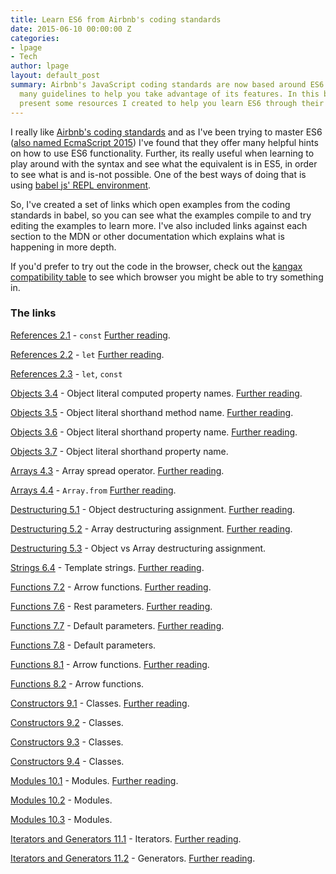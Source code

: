 ```yaml
---
title: Learn ES6 from Airbnb's coding standards
date: 2015-06-10 00:00:00 Z
categories:
- lpage
- Tech
author: lpage
layout: default_post
summary: Airbnb's JavaScript coding standards are now based around ES6 and contain
  many guidelines to help you take advantage of its features. In this blog post I'll
  present some resources I created to help you learn ES6 through their guidelines.
---
```


I really like [Airbnb's coding standards][the standards] and as I've been trying to master ES6 ([also named EcmaScript 2015][es2015]) I've found that they offer many helpful hints on how to use ES6 functionality. Further, its really useful when learning to play around with the syntax and see what the equivalent is in ES5, in order to see what is and is-not possible. One of the best ways of doing that is using [babel js' REPL environment][babel repl].

So, I've created a set of links which open examples from the coding standards in babel, so you can see what the examples compile to and try editing the examples to learn more. I've also included links against each section to the MDN or other documentation which explains what is happening in more depth.

If you'd prefer to try out the code in the browser, check out the [kangax compatibility table][kangax] to see which browser you might be able to try something in.

### The links

[References 2.1][2.1] - `const` [Further reading][const].

[References 2.2][2.2] - `let` [Further reading][let].

[References 2.3][2.3] - `let`, `const`

[Objects 3.4][3.4] - Object literal computed property names. [Further reading][Object literal ES6].

[Objects 3.5][3.5] - Object literal shorthand method name. [Further reading][Object literal ES6].

[Objects 3.6][3.6] - Object literal shorthand property name. [Further reading][Object literal ES6].

[Objects 3.7][3.7] - Object literal shorthand property name.

[Arrays 4.3][4.3] - Array spread operator. [Further reading][Spread operator].

[Arrays 4.4][4.4] - `Array.from` [Further reading][Array.from].

[Destructuring 5.1][5.1] - Object destructuring assignment. [Further reading][destructuring].

[Destructuring 5.2][5.2] - Array destructuring assignment. [Further reading][destructuring].

[Destructuring 5.3][5.3] - Object vs Array destructuring assignment.

[Strings 6.4][6.4] - Template strings. [Further reading][template strings].

[Functions 7.2][7.2] - Arrow functions. [Further reading][arrow functions].

[Functions 7.6][7.6] - Rest parameters. [Further reading][rest parameters].

[Functions 7.7][7.7] - Default parameters. [Further reading][default parameters].

[Functions 7.8][7.8] - Default parameters.

[Functions 8.1][8.1] - Arrow functions. [Further reading][arrow functions].

[Functions 8.2][8.2] - Arrow functions.

[Constructors 9.1][9.1] - Classes. [Further reading][classes].

[Constructors 9.2][9.2] - Classes.

[Constructors 9.3][9.3] - Classes.

[Constructors 9.4][9.4] - Classes.

[Modules 10.1][10.1] - Modules. [Further reading][modules].

[Modules 10.2][10.2] - Modules.

[Modules 10.3][10.3] - Modules.

[Iterators and Generators 11.1][11.1] - Iterators. [Further reading][iterators].

[Iterators and Generators 11.2][11.2] - Generators. [Further reading][generators].

[the standards]: https://github.com/airbnb/javascript
[Spread operator]: https://developer.mozilla.org/en-US/docs/Web/JavaScript/Reference/Operators/Spread_operator
[Array.from]: https://developer.mozilla.org/en-US/docs/Web/JavaScript/Reference/Global_Objects/Array/from
[Object literal ES6]: https://developer.mozilla.org/en-US/docs/Web/JavaScript/Reference/Operators/Object_initializer#New_notations_in_ECMAScript_6
[const]: https://developer.mozilla.org/en-US/docs/Web/JavaScript/Reference/Statements/const
[let]: https://developer.mozilla.org/en-US/docs/Web/JavaScript/Reference/Statements/let
[destructuring]: https://developer.mozilla.org/en-US/docs/Web/JavaScript/Reference/Operators/Destructuring_assignment
[es2015]: https://esdiscuss.org/topic/javascript-2015
[babel repl]: http://babeljs.io/repl/
[template strings]: https://developer.mozilla.org/en-US/docs/Web/JavaScript/Reference/template_strings
[arrow functions]: https://developer.mozilla.org/en-US/docs/Web/JavaScript/Reference/Functions/Arrow_functions
[rest parameters]: https://developer.mozilla.org/en-US/docs/Web/JavaScript/Reference/Functions/rest_parameters
[kangax]: https://kangax.github.io/compat-table/es6/
[default parameters]: https://developer.mozilla.org/en-US/docs/Web/JavaScript/Reference/Functions/Default_parameters
[classes]: https://developer.mozilla.org/en-US/docs/Web/JavaScript/Reference/Classes
[modules]: http://www.2ality.com/2014/09/es6-modules-final.html
[iterators]: https://developer.mozilla.org/en-US/docs/Web/JavaScript/Reference/Statements/for...of
[generators]: https://developer.mozilla.org/en-US/docs/Web/JavaScript/Reference/Statements/function*
[2.1]: http://babeljs.io/repl/#?experimental=true&evaluate=true&loose=false&spec=false&code=%2F%2F%20References%20-%20https%3A%2F%2Fgithub.com%2Fairbnb%2Fjavascript%232.1%0A%0A%2F%2F%20Use%20const%20for%20all%20of%20your%20references%3B%20avoid%20using%20var.%0A%2F%2F%20%20%20Why%3F%20This%20ensures%20that%20you%20can%27t%20reassign%20your%20references%20(mutation)%2C%20which%20can%20lead%20to%20bugs%20and%20difficult%20to%20comprehend%20code.%0A%0A%2F%2F%20bad%0Avar%20a%20%3D%201%3B%0Avar%20b%20%3D%202%3B%0A%0A%2F%2F%20good%0Aconst%20c%20%3D%201%3B%0Aconst%20d%20%3D%202%3B%0A
[2.2]: http://babeljs.io/repl/#?experimental=true&evaluate=true&loose=false&spec=false&code=%2F%2F%20References%20-%20https%3A%2F%2Fgithub.com%2Fairbnb%2Fjavascript%232.2%0A%0A%2F%2F%20If%20you%20must%20mutate%20references%2C%20use%20let%20instead%20of%20var.%0A%2F%2F%20%20%20Why%3F%20let%20is%20block-scoped%20rather%20than%20function-scoped%20like%20var.%0A%20%20%0A%2F%2F%20bad%0Avar%20counta%20%3D%201%3B%0Aif%20(true)%20%7B%0A%20%20counta%20%2B%3D%201%3B%0A%7D%0A%0A%2F%2F%20good%2C%20use%20the%20let.%0Alet%20countb%20%3D%201%3B%0Aif%20(true)%20%7B%0A%20%20countb%20%2B%3D%201%3B%0A%7D%0A
[2.3]: http://babeljs.io/repl/#?experimental=true&evaluate=true&loose=false&spec=false&code=%2F%2F%20References%20-%20https%3A%2F%2Fgithub.com%2Fairbnb%2Fjavascript%232.3%0A%0A%2F%2F%20Note%20that%20both%20let%20and%20const%20are%20block-scoped.%0A%0A%2F%2F%20const%20and%20let%20only%20exist%20in%20the%20blocks%20they%20are%20defined%20in.%0A%7B%0A%20%20let%20e%20%3D%201%3B%0A%20%20const%20f%20%3D%201%3B%0A%7D%0Aconsole.log(e)%3B%20%2F%2F%20ReferenceError%0Aconsole.log(f)%3B%20%2F%2F%20ReferenceError
[3.4]: http://babeljs.io/repl/#?experimental=false&evaluate=true&loose=false&spec=false&code=%2F%2F%20Objects%20-%20https%3A%2F%2Fgithub.com%2Fairbnb%2Fjavascript%233.4%0A%0A%2F%2F%20Use%20computed%20property%20names%20when%20creating%20objects%20with%20dynamic%20property%20names.%0A%2F%2F%20%20%20Why%3F%20They%20allow%20you%20to%20define%20all%20the%20properties%20of%20an%20object%20in%20one%20place.%0A%0A%20%20function%20getKey(k)%20%7B%0A%20%20%20%20return%20%60a%20key%20named%20%24%7Bk%7D%60%3B%0A%20%20%7D%0A%0A%20%20%2F%2F%20bad%0A%20%20const%20obja%20%3D%20%7B%0A%20%20%20%20id%3A%205%2C%0A%20%20%20%20name%3A%20%27San%20Francisco%27%2C%0A%20%20%7D%3B%0A%20%20obja%5BgetKey(%27enabled%27)%5D%20%3D%20true%3B%0A%0A%20%20%2F%2F%20good%0A%20%20const%20objb%20%3D%20%7B%0A%20%20%20%20id%3A%205%2C%0A%20%20%20%20name%3A%20%27San%20Francisco%27%2C%0A%20%20%20%20%5BgetKey(%27enabled%27)%5D%3A%20true%2C%0A%20%20%7D%3B
[3.5]: http://babeljs.io/repl/#?experimental=false&evaluate=true&loose=false&spec=false&code=%2F%2F%20Objects%20-%20https%3A%2F%2Fgithub.com%2Fairbnb%2Fjavascript%233.5%0A%0A%2F%2F%20Use%20object%20method%20shorthand.%0A%0A%2F%2F%20bad%0Aconst%20atoma%20%3D%20%7B%0A%20%20value%3A%201%2C%0A%0A%20%20addValue%3A%20function%20(value)%20%7B%0A%20%20%20%20return%20atom.value%20%2B%20value%3B%0A%20%20%7D%2C%0A%7D%3B%0A%0A%2F%2F%20good%0Aconst%20atomb%20%3D%20%7B%0A%20%20value%3A%201%2C%0A%0A%20%20addValue(value)%20%7B%0A%20%20%20%20return%20atom.value%20%2B%20value%3B%0A%20%20%7D%2C%0A%7D%3B
[3.6]: http://babeljs.io/repl/#?experimental=false&evaluate=true&loose=false&spec=false&code=%2F%2F%20Objects%20-%20https%3A%2F%2Fgithub.com%2Fairbnb%2Fjavascript%233.6%0A%0A%2F%2F%20Use%20property%20value%20shorthand.%0A%2F%2F%20%20%20Why%3F%20It%20is%20shorter%20to%20write%20and%20descriptive.%0A%0A%20%20const%20lukeSkywalker%20%3D%20%27Luke%20Skywalker%27%3B%0A%0A%20%20%2F%2F%20bad%0A%20%20const%20obja%20%3D%20%7B%0A%20%20%20%20lukeSkywalker%3A%20lukeSkywalker%0A%20%20%7D%3B%0A%0A%20%20%2F%2F%20good%0A%20%20const%20objb%20%3D%20%7B%0A%20%20%20%20lukeSkywalker%0A%20%20%7D%3B
[3.7]: http://babeljs.io/repl/#?experimental=false&evaluate=true&loose=false&spec=false&code=%2F%2F%20Objects%20-%20https%3A%2F%2Fgithub.com%2Fairbnb%2Fjavascript%233.7%0A%0A%2F%2F%20Group%20your%20shorthand%20properties%20at%20the%20beginning%20of%20your%20object%20declaration.%0A%2F%2F%20%20%20Why%3F%20It%27s%20easier%20to%20tell%20which%20properties%20are%20using%20the%20shorthand.%0A%0Aconst%20anakinSkywalker%20%3D%20%27Anakin%20Skywalker%27%3B%0Aconst%20lukeSkywalker%20%3D%20%27Luke%20Skywalker%27%3B%0A%0A%2F%2F%20bad%0Aconst%20obja%20%3D%20%7B%0A%20%20episodeOne%3A%201%2C%0A%20%20twoJedisWalkIntoACantina%3A%202%2C%0A%20%20lukeSkywalker%2C%0A%20%20episodeThree%3A%203%2C%0A%20%20mayTheFourth%3A%204%2C%0A%20%20anakinSkywalker%2C%0A%7D%3B%0A%0A%2F%2F%20good%0Aconst%20objb%20%3D%20%7B%0A%20%20lukeSkywalker%2C%0A%20%20anakinSkywalker%2C%0A%20%20episodeOne%3A%201%2C%0A%20%20twoJedisWalkIntoACantina%3A%202%2C%0A%20%20episodeThree%3A%203%2C%0A%20%20mayTheFourth%3A%204%2C%0A%7D%3B
[4.3]: http://babeljs.io/repl/#?experimental=false&evaluate=true&loose=true&spec=false&code=%2F%2F%20Arrays%20-%20https%3A%2F%2Fgithub.com%2Fairbnb%2Fjavascript%234.3%0A%0A%2F%2F%20Use%20array%20spreads%20...%20to%20copy%20arrays.%0A%0A%2F%2F%20bad%0Aconst%20len%20%3D%20items.length%3B%0Aconst%20itemsCopy%20%3D%20%5B%5D%3B%0Alet%20i%3B%0A%0Afor%20(i%20%3D%200%3B%20i%20%3C%20len%3B%20i%2B%2B)%20%7B%0A%20%20itemsCopy%5Bi%5D%20%3D%20items%5Bi%5D%3B%0A%7D%0A%0A%2F%2F%20good%0Aconst%20itemsCopyb%20%3D%20%5B...items%5D%3B
[4.4]: http://babeljs.io/repl/#?experimental=false&evaluate=true&loose=true&spec=false&code=%2F%2F%20Arrays%20-%20https%3A%2F%2Fgithub.com%2Fairbnb%2Fjavascript%234.4%0A%0A%2F%2F%20To%20convert%20an%20array-like%20object%20to%20an%20array%2C%20use%20Array%23from.%0A%0Aconst%20foo%20%3D%20document.querySelectorAll(%27.foo%27)%3B%0Aconst%20nodes%20%3D%20Array.from(foo)%3B
[5.1]: http://babeljs.io/repl/#?experimental=false&evaluate=true&loose=true&spec=false&code=%2F%2F%20Arrays%20-%20https%3A%2F%2Fgithub.com%2Fairbnb%2Fjavascript%235.1%0A%0A%2F%2F%20Use%20object%20destructuring%20when%20accessing%20and%20using%20multiple%20properties%20of%20an%20object.%0A%2F%2F%20%20%20Why%3F%20Destructuring%20saves%20you%20from%20creating%20temporary%20references%20for%20those%20properties.%0A%0A%20%20%2F%2F%20bad%0A%20%20function%20getFullName(user)%20%7B%0A%20%20%20%20const%20firstName%20%3D%20user.firstName%3B%0A%20%20%20%20const%20lastName%20%3D%20user.lastName%3B%0A%0A%20%20%20%20return%20%60%24%7BfirstName%7D%20%24%7BlastName%7D%60%3B%0A%20%20%7D%0A%0A%20%20%2F%2F%20good%0A%20%20function%20getFullName(obj)%20%7B%0A%20%20%20%20const%20%7B%20firstName%2C%20lastName%20%7D%20%3D%20obj%3B%0A%20%20%20%20return%20%60%24%7BfirstName%7D%20%24%7BlastName%7D%60%3B%0A%20%20%7D%0A%0A%20%20%2F%2F%20best%0A%20%20function%20getFullName(%7B%20firstName%2C%20lastName%20%7D)%20%7B%0A%20%20%20%20return%20%60%24%7BfirstName%7D%20%24%7BlastName%7D%60%3B%0A%20%20%7D
[5.2]: http://babeljs.io/repl/#?experimental=false&evaluate=true&loose=true&spec=false&code=%2F%2F%20Arrays%20-%20https%3A%2F%2Fgithub.com%2Fairbnb%2Fjavascript%235.2%0A%0A%2F%2F%20Use%20array%20destructuring.%0A%0Aconst%20arr%20%3D%20%5B1%2C%202%2C%203%2C%204%5D%3B%0A%0A%2F%2F%20bad%0Aconst%20firsta%20%3D%20arr%5B0%5D%3B%0Aconst%20seconda%20%3D%20arr%5B1%5D%3B%0A%0A%2F%2F%20good%0Aconst%20%5Bfirst%2C%20second%5D%20%3D%20arr%3B
[5.3]: http://babeljs.io/repl/#?experimental=false&evaluate=true&loose=true&spec=false&code=%2F%2F%20Arrays%20-%20https%3A%2F%2Fgithub.com%2Fairbnb%2Fjavascript%235.3%0A%0A%2F%2F%20Use%20object%20destructuring%20for%20multiple%20return%20values%2C%20not%20array%20destructuring.%0A%2F%2F%20%20%20Why%3F%20You%20can%20add%20new%20properties%20over%20time%20or%20change%20the%20order%20of%20things%20without%20breaking%20call%20sites.%0A%0A%2F%2F%20bad%0A%0Afunction%20processInput(input)%20%7B%0A%20%20%2F%2F%20then%20a%20miracle%20occurs%0A%20%20return%20%5Bleft%2C%20right%2C%20top%2C%20bottom%5D%3B%0A%7D%0A%0A%2F%2F%20the%20caller%20needs%20to%20think%20about%20the%20order%20of%20return%20data%0Aconst%20%5Bleft%2C%2C%2C%20bottom%5D%20%3D%20processInput(input)%3B%0A%0A%2F%2F%20good%0Afunction%20processInput(input)%20%7B%0A%20%20%2F%2F%20then%20a%20miracle%20occurs%0A%20%20return%20%7B%20left%2C%20right%2C%20top%2C%20bottom%20%7D%3B%0A%7D%0A%0A%2F%2F%20the%20caller%20selects%20only%20the%20data%20they%20need%0Aconst%20%7B%20left%2C%20right%20%7D%20%3D%20processInput(input)%3B%0A
[6.4]: http://babeljs.io/repl/#?experimental=false&evaluate=true&loose=true&spec=false&code=%2F%2F%20Strings%20-%20https%3A%2F%2Fgithub.com%2Fairbnb%2Fjavascript%236.4%0A%0A%2F%2F%20When%20programmatically%20building%20up%20strings%2C%20use%20template%20strings%20instead%20of%20concatenation.%0A%2F%2F%20%20%20Why%3F%20Template%20strings%20give%20you%20a%20readable%2C%20concise%20syntax%20with%20proper%20newlines%20and%20string%20interpolation%20features.%0A%0A%2F%2F%20bad%0Afunction%20sayHi(name)%20%7B%0A%20%20return%20%27How%20are%20you%2C%20%27%20%2B%20name%20%2B%20%27%3F%27%3B%0A%7D%0A%0A%2F%2F%20bad%0Afunction%20sayHi(name)%20%7B%0A%20%20return%20%5B%27How%20are%20you%2C%20%27%2C%20name%2C%20%27%3F%27%5D.join()%3B%0A%7D%0A%0A%2F%2F%20good%0Afunction%20sayHi(name)%20%7B%0A%20%20return%20%60How%20are%20you%2C%20%24%7Bname%7D%3F%60%3B%0A%7D
[7.2]: http://babeljs.io/repl/#?experimental=false&evaluate=true&loose=true&spec=false&code=%2F%2F%20Functions%20-%20https%3A%2F%2Fgithub.com%2Fairbnb%2Fjavascript%237.2%0A%0A%2F%2F%20Function%20expressions%3A%0A%0A%2F%2F%20immediately-invoked%20function%20expression%20(IIFE)%0A(()%20%3D%3E%20%7B%0A%20%20console.log(%27Welcome%20to%20the%20Internet.%20Please%20follow%20me.%27)%3B%0A%7D)()%3B
[7.6]: http://babeljs.io/repl/#?experimental=false&evaluate=true&loose=true&spec=false&code=%2F%2F%20Functions%20-%20https%3A%2F%2Fgithub.com%2Fairbnb%2Fjavascript%237.6%0A%0A%2F%2F%20Never%20use%20arguments%2C%20opt%20to%20use%20rest%20syntax%20...%20instead.%0A%2F%2F%20%20%20Why%3F%20...%20is%20explicit%20about%20which%20arguments%20you%20want%20pulled.%20Plus%20rest%20arguments%20are%20a%20real%20Array%20and%20not%20Array-like%20like%20arguments.%0A%0A%2F%2F%20bad%0Afunction%20concatenateAll()%20%7B%0A%20%20const%20args%20%3D%20Array.prototype.slice.call(arguments)%3B%0A%20%20return%20args.join(%27%27)%3B%0A%7D%0A%0A%2F%2F%20good%0Afunction%20concatenateAll(...args)%20%7B%0A%20%20return%20args.join(%27%27)%3B%0A%7D
[7.7]: http://babeljs.io/repl/#?experimental=false&evaluate=true&loose=true&spec=false&code=%2F%2F%20Functions%20-%20https%3A%2F%2Fgithub.com%2Fairbnb%2Fjavascript%237.7%0A%0A%2F%2F%20Use%20default%20parameter%20syntax%20rather%20than%20mutating%20function%20arguments.%0A%0A%2F%2F%20really%20bad%0Afunction%20handleThings(opts)%20%7B%0A%20%20%2F%2F%20No!%20We%20shouldn%27t%20mutate%20function%20arguments.%0A%20%20%2F%2F%20Double%20bad%3A%20if%20opts%20is%20falsy%20it%27ll%20be%20set%20to%20an%20object%20which%20may%0A%20%20%2F%2F%20be%20what%20you%20want%20but%20it%20can%20introduce%20subtle%20bugs.%0A%20%20opts%20%3D%20opts%20%7C%7C%20%7B%7D%3B%0A%20%20%2F%2F%20...%0A%7D%0A%0A%2F%2F%20still%20bad%0Afunction%20handleThings(opts)%20%7B%0A%20%20if%20(opts%20%3D%3D%3D%20void%200)%20%7B%0A%20%20%20%20opts%20%3D%20%7B%7D%3B%0A%20%20%7D%0A%20%20%2F%2F%20...%0A%7D%0A%0A%2F%2F%20good%0Afunction%20handleThings(opts%20%3D%20%7B%7D)%20%7B%0A%20%20%2F%2F%20...%0A%7D%0A
[7.8]: http://babeljs.io/repl/#?experimental=false&evaluate=true&loose=true&spec=false&code=%2F%2F%20Functions%20-%20https%3A%2F%2Fgithub.com%2Fairbnb%2Fjavascript%237.8%0A%0A%2F%2F%20Avoid%20side%20effects%20with%20default%20parameters%0A%2F%2F%20%20%20Why%3F%20They%20are%20confusing%20to%20reason%20about.%0A%0Avar%20b%20%3D%201%3B%0A%2F%2F%20bad%0Afunction%20count(a%20%3D%20b%2B%2B)%20%7B%0A%20%20console.log(a)%3B%0A%7D%0Acount()%3B%20%20%2F%2F%201%0Acount()%3B%20%20%2F%2F%202%0Acount(3)%3B%20%2F%2F%203%0Acount()%3B%20%20%2F%2F%203
[8.1]: http://babeljs.io/repl/#?experimental=false&evaluate=true&loose=true&spec=false&code=%2F%2F%20Arrow%20Functions%20-%20https%3A%2F%2Fgithub.com%2Fairbnb%2Fjavascript%238.1%0A%0A%2F%2F%20When%20you%20must%20use%20function%20expressions%20(as%20when%20passing%20an%20anonymous%20function)%2C%20use%20arrow%20function%20notation.%0A%2F%2F%20%20%20Why%3F%20It%20creates%20a%20version%20of%20the%20function%20that%20executes%20in%20the%20context%20of%20this%2C%20which%20is%20usually%20what%20you%20want%2C%20and%20is%20a%20more%20concise%20syntax.%0A%2F%2F%20%20%20Why%20not%3F%20If%20you%20have%20a%20fairly%20complicated%20function%2C%20you%20might%20move%20that%20logic%20out%20into%20its%20own%20function%20declaration.%0A%0A%2F%2F%20bad%0A%5B1%2C%202%2C%203%5D.map(function%20(x)%20%7B%0A%20%20return%20x%20*%20x%3B%0A%7D)%3B%0A%0A%2F%2F%20good%0A%5B1%2C%202%2C%203%5D.map((x)%20%3D%3E%20%7B%0A%20%20return%20x%20*%20x%3B%0A%7D)%3B
[8.2]: http://babeljs.io/repl/#?experimental=false&evaluate=true&loose=true&spec=false&code=%2F%2F%20Arrow%20Functions%20-%20https%3A%2F%2Fgithub.com%2Fairbnb%2Fjavascript%238.1%0A%0A%2F%2F%20If%20the%20function%20body%20fits%20on%20one%20line%20and%20there%20is%20only%20a%20single%20argument%2C%20feel%20free%20to%20omit%20the%20braces%20and%20parentheses%2C%20and%20use%20the%20implicit%20return.%20Otherwise%2C%20add%20the%20parentheses%2C%20braces%2C%20and%20use%20a%20return%20statement.%0A%2F%2F%20%20%20Why%3F%20Syntactic%20sugar.%20It%20reads%20well%20when%20multiple%20functions%20are%20chained%20together.%0A%2F%2F%20%20%20Why%20not%3F%20If%20you%20plan%20on%20returning%20an%20object.%0A%0A%2F%2F%20good%0A%5B1%2C%202%2C%203%5D.map(x%20%3D%3E%20x%20*%20x)%3B%0A%0A%2F%2F%20good%0A%5B1%2C%202%2C%203%5D.reduce((total%2C%20n)%20%3D%3E%20%7B%0A%20%20return%20total%20%2B%20n%3B%0A%7D%2C%200)%3B
[9.1]: http://babeljs.io/repl/#?experimental=false&evaluate=true&loose=true&spec=false&code=%2F%2F%20Constructors%20-%20https%3A%2F%2Fgithub.com%2Fairbnb%2Fjavascript%239.1%0A%0A%2F%2F%20Always%20use%20class.%20Avoid%20manipulating%20prototype%20directly.%0A%2F%2F%20%20%20Why%3F%20class%20syntax%20is%20more%20concise%20and%20easier%20to%20reason%20about.%0A%0A%2F%2F%20bad%0Afunction%20QueueA(contents%20%3D%20%5B%5D)%20%7B%0A%20%20this._queue%20%3D%20%5B...contents%5D%3B%0A%7D%0AQueueA.prototype.pop%20%3D%20function()%20%7B%0A%20%20const%20value%20%3D%20this._queue%5B0%5D%3B%0A%20%20this._queue.splice(0%2C%201)%3B%0A%20%20return%20value%3B%0A%7D%0A%0A%2F%2F%20good%0Aclass%20Queue%20%7B%0A%20%20constructor(contents%20%3D%20%5B%5D)%20%7B%0A%20%20%20%20this._queue%20%3D%20%5B...contents%5D%3B%0A%20%20%7D%0A%20%20pop()%20%7B%0A%20%20%20%20const%20value%20%3D%20this._queue%5B0%5D%3B%0A%20%20%20%20this._queue.splice(0%2C%201)%3B%0A%20%20%20%20return%20value%3B%0A%20%20%7D%0A%7D
[9.2]: http://babeljs.io/repl/#?experimental=false&evaluate=true&loose=true&spec=false&code=%2F%2F%20Constructors%20-%20https%3A%2F%2Fgithub.com%2Fairbnb%2Fjavascript%239.2%0A%0A%2F%2F%20Use%20extends%20for%20inheritance.%0A%2F%2F%20%20%20Why%3F%20It%20is%20a%20built-in%20way%20to%20inherit%20prototype%20functionality%20without%20breaking%20instanceof.%0A%0A%2F%2F%20bad%0Aconst%20inherits%20%3D%20require(%27inherits%27)%3B%0Afunction%20PeekableQueueA(contents)%20%7B%0A%20%20Queue.apply(this%2C%20contents)%3B%0A%7D%0Ainherits(PeekableQueueA%2C%20Queue)%3B%0APeekableQueueA.prototype.peek%20%3D%20function()%20%7B%0A%20%20return%20this._queue%5B0%5D%3B%0A%7D%0A%0A%20%20%2F%2F%20good%0Aclass%20PeekableQueue%20extends%20Queue%20%7B%0A%20%20peek()%20%7B%0A%20%20%20%20return%20this._queue%5B0%5D%3B%0A%20%20%7D%0A%7D
[9.3]: http://babeljs.io/repl/#?experimental=false&evaluate=true&loose=true&spec=false&code=%2F%2F%20Constructors%20-%20https%3A%2F%2Fgithub.com%2Fairbnb%2Fjavascript%239.3%0A%0A%2F%2F%20Methods%20can%20return%20this%20to%20help%20with%20method%20chaining.%0A%0A%2F%2F%20bad%0AJedi.prototype.jump%20%3D%20function()%20%7B%0A%20%20this.jumping%20%3D%20true%3B%0A%20%20return%20true%3B%0A%7D%3B%0A%0AJedi.prototype.setHeight%20%3D%20function(height)%20%7B%0A%20%20this.height%20%3D%20height%3B%0A%7D%3B%0A%0Aconst%20luke%20%3D%20new%20Jedi()%3B%0Aluke.jump()%3B%20%2F%2F%20%3D%3E%20true%0Aluke.setHeight(20)%3B%20%2F%2F%20%3D%3E%20undefined%0A%0A%2F%2F%20good%0Aclass%20Jedi%20%7B%0A%20%20jump()%20%7B%0A%20%20%20%20this.jumping%20%3D%20true%3B%0A%20%20%20%20return%20this%3B%0A%20%20%7D%0A%0A%20%20setHeight(height)%20%7B%0A%20%20%20%20this.height%20%3D%20height%3B%0A%20%20%20%20return%20this%3B%0A%20%20%7D%0A%7D%0A%0Aconst%20luke%20%3D%20new%20Jedi()%3B%0A%0Aluke.jump()%0A%20%20.setHeight(20)%3B
[9.4]: http://babeljs.io/repl/#?experimental=false&evaluate=true&loose=true&spec=false&code=%2F%2F%20Constructors%20-%20https%3A%2F%2Fgithub.com%2Fairbnb%2Fjavascript%239.4%0A%0A%2F%2F%20It%27s%20okay%20to%20write%20a%20custom%20toString()%20method%2C%20just%20make%20sure%20it%20works%20successfully%20and%20causes%20no%20side%20effects.%0A%0Aclass%20Jedi%20%7B%0A%20%20contructor(options%20%3D%20%7B%7D)%20%7B%0A%20%20%20%20this.name%20%3D%20options.name%20%7C%7C%20%27no%20name%27%3B%0A%20%20%7D%0A%0A%20%20getName()%20%7B%0A%20%20%20%20return%20this.name%3B%0A%20%20%7D%0A%0A%20%20toString()%20%7B%0A%20%20%20%20return%20%60Jedi%20-%20%24%7Bthis.getName()%7D%60%3B%0A%20%20%7D%0A%7D
[10.1]: http://babeljs.io/repl/#?experimental=false&evaluate=true&loose=true&spec=false&code=%2F%2F%20Modules%20-%20https%3A%2F%2Fgithub.com%2Fairbnb%2Fjavascript%2310.1%0A%0A%2F%2F%20Always%20use%20modules%20(import%2Fexport)%20over%20a%20non-standard%20module%20system.%20You%20can%20always%20transpile%20to%20your%20preferred%20module%20system.%0A%2F%2F%20%20%20Why%3F%20Modules%20are%20the%20future%2C%20let%27s%20start%20using%20the%20future%20now.%0A%0A%20%2F%2F%20bad%0Aconst%20AirbnbStyleGuide%20%3D%20require(%27.%2FAirbnbStyleGuide%27)%3B%0Amodule.exports%20%3D%20AirbnbStyleGuide.es6%3B%0A%0A%2F%2F%20ok%0Aimport%20AirbnbStyleGuide2%20from%20%27.%2FAirbnbStyleGuide%27%3B%0Aexport%20default%20AirbnbStyleGuide2.es6%3B%0A%0A%2F%2F%20best%0Aimport%20%7B%20es6%20%7D%20from%20%27.%2FAirbnbStyleGuide%27%3B%0Aexport%20default%20es6%3B
[10.2]: http://babeljs.io/repl/#?experimental=false&evaluate=true&loose=true&spec=false&code=%2F%2F%20Modules%20-%20https%3A%2F%2Fgithub.com%2Fairbnb%2Fjavascript%2310.2%0A%0A%2F%2F%20Do%20not%20use%20wildcard%20imports.%0A%2F%2F%20%20%20Why%3F%20This%20makes%20sure%20you%20have%20a%20single%20default%20export.%0A%0A%20%20%2F%2F%20bad%0A%20%20import%20*%20as%20AirbnbStyleGuide%20from%20%27.%2FAirbnbStyleGuide%27%3B%0A%0A%20%20%2F%2F%20good%0A%20%20import%20AirbnbStyleGuide2%20from%20%27.%2FAirbnbStyleGuide%27%3B
[10.3]: http://babeljs.io/repl/#?experimental=false&evaluate=true&loose=true&spec=false&code=%2F%2F%20Modules%20-%20https%3A%2F%2Fgithub.com%2Fairbnb%2Fjavascript%2310.3%0A%0A%2F%2F%20And%20do%20not%20export%20directly%20from%20an%20import.%0A%2F%2F%20%20%20Why%3F%20Although%20the%20one-liner%20is%20concise%2C%20having%20one%20clear%20way%20to%20import%20and%20one%20clear%20way%20to%20export%20makes%20things%20consistent.%0A%0A%20%2F%2F%20bad%0A%2F%2F%20filename%20es6.js%0Aexport%20%7B%20es6%20as%20default%20%7D%20from%20%27.%2FairbnbStyleGuide%27%3B%0A%0A%2F%2F%20good%0A%2F%2F%20filename%20es6.js%0Aimport%20%7B%20es6%20%7D%20from%20%27.%2FAirbnbStyleGuide%27%3B%0Aexport%20default%20es6%3B
[11.1]: http://babeljs.io/repl/#?experimental=false&evaluate=true&loose=true&spec=false&code=%2F%2F%20Iterators%20%26%20Generators%20-%20https%3A%2F%2Fgithub.com%2Fairbnb%2Fjavascript%2311.1%0A%0A%2F%2F%20Don%27t%20use%20iterators.%20Prefer%20JavaScript%27s%20higher-order%20functions%20like%20map()%20and%20reduce()%20instead%20of%20loops%20like%20for-of.%0A%2F%2F%20%20%20Why%3F%20This%20enforces%20our%20immutable%20rule.%20Dealing%20with%20pure%20functions%20that%20return%20values%20is%20easier%20to%20reason%20about%20than%20side-effects.%0A%0Aconst%20numbers%20%3D%20%5B1%2C%202%2C%203%2C%204%2C%205%5D%3B%0A%0A%2F%2F%20bad%0Alet%20suma%20%3D%200%3B%0Afor%20(let%20num%20of%20numbers)%20%7B%0A%20%20suma%20%2B%3D%20num%3B%0A%7D%0A%0Asuma%20%3D%3D%3D%2015%3B%0A%0A%2F%2F%20good%0Alet%20sumb%20%3D%200%3B%0Anumbers.forEach((num)%20%3D%3E%20sumb%20%2B%3D%20num)%3B%0Asumb%20%3D%3D%3D%2015%3B%0A%0A%2F%2F%20best%20(use%20the%20functional%20force)%0Aconst%20sumc%20%3D%20numbers.reduce((total%2C%20num)%20%3D%3E%20total%20%2B%20num%2C%200)%3B%0Asumc%20%3D%3D%3D%2015%3B
[11.2]: http://babeljs.io/repl/#?experimental=false&evaluate=true&loose=true&spec=false&code=%2F%2F%20Iterators%20%26%20Generators%20-%20https%3A%2F%2Fgithub.com%2Fairbnb%2Fjavascript%2311.1%0A%0A%2F%2F%20Don%27t%20use%20generators%20for%20now.%0A%2F%2F%20%20%20Why%3F%20They%20don%27t%20transpile%20well%20to%20ES5.%0A%0A%2F%2F%20bad%0A%0Afunction*%20argumentsGenerator()%20%7B%0A%20%20for%20(let%20i%20%3D%200%3B%20i%20%3C%20arguments.length%3B%20i%20%2B%3D%201)%20%7B%0A%20%20%20%20yield%20arguments%5Bi%5D%3B%0A%20%20%7D%0A%7D























